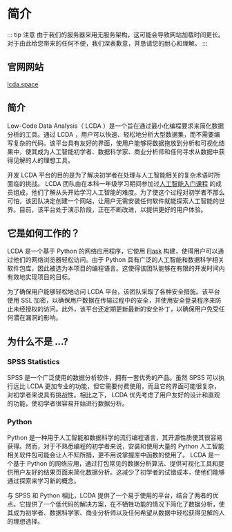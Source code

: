 # 简介

::: tip 注意
由于我们的服务器采用无服务架构，这可能会导致网站加载时间更长。 对于由此给您带来的任何不便，我们深表歉意，并恳请您的耐心和理解。
:::

## 官网网站

[lcda.space](https://www.lcda.space)

## 简介

Low-Code Data Analysis（ LCDA ）是一个旨在通过最小化编程要求来简化数据分析的工具。通过 LCDA
，用户可以快速、轻松地分析大型数据集，而不需要编写复杂的代码。该平台具有友好的界面，使用户能够将数据拖放到分析和可视化结果中，使其成为人工智能初学者、数据科学家、商业分析师和任何寻求从数据中获得见解的人的理想工具。

开发 LCDA 平台的目的是为了解决初学者在处理与人工智能相关的复杂术语时所面临的挑战。 LCDA
团队由在本科一年级学习期间参加过[人工智能入门课程](http://modules.xjtlu.edu.cn/?mod_code=INT104)
的成员组成，他们了解从头开始学习人工智能的难度。为了使这个过程对初学者不那么可怕，该团队决定创建一个网站，让用户无需安装任何软件就能探索人工智能的世界。目前，该平台处于演示阶段，正在不断改进，以提供更好的用户体验。

## 它是如何工作的？

LCDA 是一个基于 Python 的网络应用程序，它使用 [Flask](https://flask.palletsprojects.com/en/latest/)
构建，使得用户可以通过他们的网络浏览器轻松访问。由于 Python
具有广泛的人工智能和数据科学相关软件包库，因此被选为本项目的编程语言。这使得该团队能够在有限的开发时间内有效地实现项目的目标。

为了确保用户能够轻松地访问 LCDA
平台，该团队采取了各种安全措施。该平台使用 SSL
加密，以确保用户数据在传输过程中的安全，并使用安全登录程序来防止未经授权的访问。此外，该平台还定期更新最新的安全补丁，以确保用户免受任何潜在漏洞的影响。

## 为什么不是 ...?

### SPSS Statistics

SPSS
是一个广泛使用的数据分析软件，拥有一套优秀的产品。虽然 SPSS 可以执行远比 LCDA
更加专业的功能，但它需要付费使用，而且它的界面可能很复杂，对初学者来说具有挑战性。相比之下， LCDA
优先考虑了用户友好的设计和直观的功能，使初学者很容易开始进行数据分析。

### Python

Python
是一种用于人工智能和数据科学的流行编程语言，其开源性质使其很容易获得。然而，对于不熟悉编程的初学者来说，安装和使用大量的
Python 人工智能相关软件包可能会让人不知所措，更不用说掌握库中函数的使用了。 LCDA 是一个基于 Python
的网络应用，通过打包常见的数据分析算法、提供可视化工具和提供用户友好的结果页面来简化数据分析。这减少了初学者的试错成本，使他们能够通过探索来学习新的概念。

与 SPSS 和 Python 相比，LCDA
提供了一个易于使用的平台，结合了两者的优点。它提供了一个低代码的解决方案，在不牺牲功能的情况下简化了数据分析，使其成为初学者、数据科学家、商业分析师以及任何希望从数据中轻松获得见解的人的理想选择。
